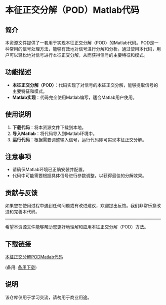 # 本征正交分解（POD）Matlab代码

## 简介
本资源文件提供了一套用于实现本征正交分解（POD）的Matlab代码。POD是一种常用的信号处理方法，能够有效地对信号进行分解和分析。通过使用本代码，用户可以轻松地对信号进行本征正交分解，从而获得信号的主要特征和模式。

## 功能描述
- **本征正交分解（POD）**：代码实现了对信号的本征正交分解，能够提取信号的主要特征和模式。
- **Matlab实现**：代码完全使用Matlab编写，适合Matlab用户使用。

## 使用说明
1. **下载代码**：将本资源文件下载到本地。
2. **导入Matlab**：将代码导入到Matlab环境中。
3. **运行代码**：根据需要调整输入信号，运行代码即可实现本征正交分解。

## 注意事项
- 请确保Matlab环境已正确安装并配置。
- 代码中可能需要根据具体信号进行参数调整，以获得最佳的分解效果。

## 贡献与反馈
如果您在使用过程中遇到任何问题或有改进建议，欢迎提出反馈。我们非常乐意改进和完善本代码。

---

希望本资源文件能够帮助您更好地理解和应用本征正交分解（POD）方法。

## 下载链接
[本征正交分解PODMatlab代码](https://pan.quark.cn/s/464620c7d95f) 

(备用: [备用下载](https://pan.baidu.com/s/1kechDsRHZfJ0ALLXKZQp9g?pwd=1234))

## 说明

该仓库仅用于学习交流，请勿用于商业用途。

